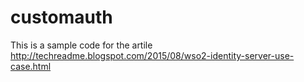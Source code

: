 # customauth

This is a sample code for the artile http://techreadme.blogspot.com/2015/08/wso2-identity-server-use-case.html
